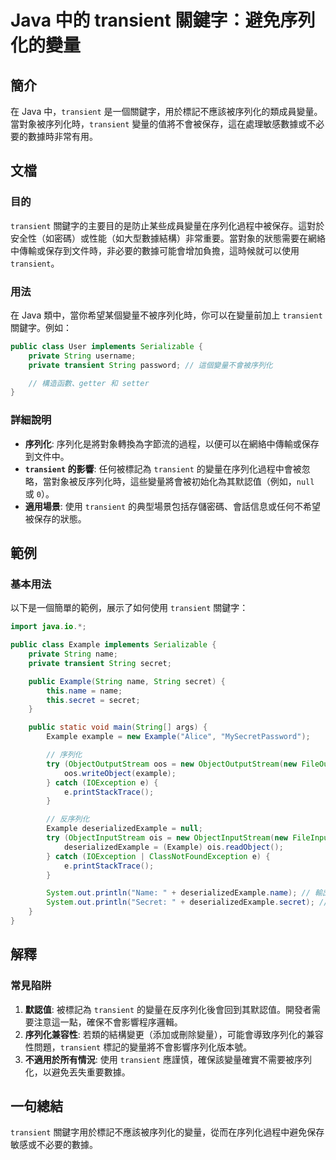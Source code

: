 <!--
Meta Description: # Java 中的 transient 關鍵字：避免序列化的變量 ## 簡介 在 Java 中，`transient` 是一個關鍵字，用於標記不應該被序列化的類成員變量。當對象被序列化時，`transient` 變量的值將不會被保存，這在處理敏感數據或不必要的數據時非常有用。 ## 文檔 ### 目...
Meta Keywords: transient, example, string, name, secret
-->

# Java 中的 transient 關鍵字：避免序列化的變量

## 簡介
在 Java 中，`transient` 是一個關鍵字，用於標記不應該被序列化的類成員變量。當對象被序列化時，`transient` 變量的值將不會被保存，這在處理敏感數據或不必要的數據時非常有用。

## 文檔
### 目的
`transient` 關鍵字的主要目的是防止某些成員變量在序列化過程中被保存。這對於安全性（如密碼）或性能（如大型數據結構）非常重要。當對象的狀態需要在網絡中傳輸或保存到文件時，非必要的數據可能會增加負擔，這時候就可以使用 `transient`。

### 用法
在 Java 類中，當你希望某個變量不被序列化時，你可以在變量前加上 `transient` 關鍵字。例如：

```java
public class User implements Serializable {
    private String username;
    private transient String password; // 這個變量不會被序列化

    // 構造函數、getter 和 setter
}
```

### 詳細說明
- **序列化**: 序列化是將對象轉換為字節流的過程，以便可以在網絡中傳輸或保存到文件中。
- **`transient` 的影響**: 任何被標記為 `transient` 的變量在序列化過程中會被忽略，當對象被反序列化時，這些變量將會被初始化為其默認值（例如，`null` 或 `0`）。
- **適用場景**: 使用 `transient` 的典型場景包括存儲密碼、會話信息或任何不希望被保存的狀態。

## 範例
### 基本用法
以下是一個簡單的範例，展示了如何使用 `transient` 關鍵字：

```java
import java.io.*;

public class Example implements Serializable {
    private String name;
    private transient String secret;

    public Example(String name, String secret) {
        this.name = name;
        this.secret = secret;
    }

    public static void main(String[] args) {
        Example example = new Example("Alice", "MySecretPassword");

        // 序列化
        try (ObjectOutputStream oos = new ObjectOutputStream(new FileOutputStream("example.ser"))) {
            oos.writeObject(example);
        } catch (IOException e) {
            e.printStackTrace();
        }

        // 反序列化
        Example deserializedExample = null;
        try (ObjectInputStream ois = new ObjectInputStream(new FileInputStream("example.ser"))) {
            deserializedExample = (Example) ois.readObject();
        } catch (IOException | ClassNotFoundException e) {
            e.printStackTrace();
        }

        System.out.println("Name: " + deserializedExample.name); // 輸出: Name: Alice
        System.out.println("Secret: " + deserializedExample.secret); // 輸出: Secret: null
    }
}
```

## 解釋
### 常見陷阱
1. **默認值**: 被標記為 `transient` 的變量在反序列化後會回到其默認值。開發者需要注意這一點，確保不會影響程序邏輯。
2. **序列化兼容性**: 若類的結構變更（添加或刪除變量），可能會導致序列化的兼容性問題，`transient` 標記的變量將不會影響序列化版本號。
3. **不適用於所有情況**: 使用 `transient` 應謹慎，確保該變量確實不需要被序列化，以避免丟失重要數據。

## 一句總結
`transient` 關鍵字用於標記不應該被序列化的變量，從而在序列化過程中避免保存敏感或不必要的數據。